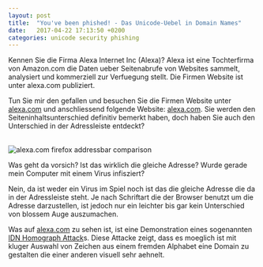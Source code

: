 ```yaml
---
layout: post
title:  "You've been phished! - Das Unicode-Uebel in Domain Names"
date:   2017-04-22 17:13:50 +0200
categories: unicode security phishing
---
```


Kennen Sie die Firma Alexa Internet Inc (Alexa)? Alexa ist eine Tochterfirma von Amazon.com die Daten ueber Seitenabrufe von Websites
sammelt, analysiert und kommerziell zur Verfuegung stellt.
Die Firmen Website ist unter alexa.com publiziert.

Tun Sie mir den gefallen und besuchen Sie die Firmen Website unter [alexa.com] und anschliessend folgende Website: [alexa.com](http://www.аӏеха.com).
Sie werden den Seiteninhaltsunterschied definitiv bemerkt haben, doch haben Sie auch den Unterschied in der Adressleiste entdeckt?

<br>
<img src="https://raw.githubusercontent.com/timofurrer/idn-homograph-attack/master/results/alexa.com_addressbar_comparison.png?token=AA9ifICxTXqP6qtDp-DspmjbFTZaPMxaks5ZBgcEwA%3D%3D" alt="alexa.com firefox addressbar comparison" class="img-responsive center-block img-thumbnail shadow-block">
<br>

Was geht da vorsich? Ist das wirklich die gleiche Adresse? Wurde gerade mein Computer mit einem Virus infisziert?

Nein, da ist weder ein Virus im Spiel noch ist das die gleiche Adresse die da in der Adressleiste steht.
Je nach Schriftart die der Browser benutzt um die Adresse darzustellen, ist jedoch nur ein leichter bis gar kein Unterschied von blossem Auge auszumachen.

Was auf [alexa.com](http://аӏеха.com) zu sehen ist, ist eine Demonstration eines sogenannten [IDN Homograph Attack]s.
Diese Attacke zeigt, dass es moeglich ist mit kluger Auswahl von Zeichen aus einem fremden Alphabet eine Domain zu gestalten die einer anderen visuell sehr aehnelt.

[alexa.com]: http://alexa.com
[аӏеха.com]: http://аӏеха.com
[IDN Homograph Attack]: https://en.wikipedia.org/wiki/IDN_homograph_attack
